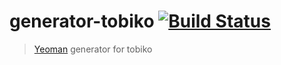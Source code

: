 # generator-tobiko [![Build Status](https://secure.travis-ci.org/tnguyen14/generator-tobiko.png?branch=master)](https://travis-ci.org/tnguyen14/generator-tobiko)

> [Yeoman](http://yeoman.io) generator for tobiko
